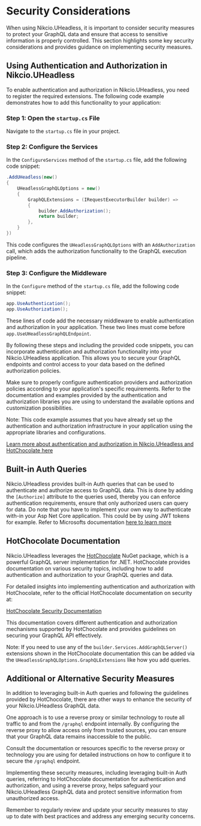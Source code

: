 # Security Considerations

When using Nikcio.UHeadless, it is important to consider security measures to protect your GraphQL data and ensure that access to sensitive information is properly controlled. This section highlights some key security considerations and provides guidance on implementing security measures.

## Using Authentication and Authorization in Nikcio.UHeadless

To enable authentication and authorization in Nikcio.UHeadless, you need to register the required extensions. The following code example demonstrates how to add this functionality to your application:

### Step 1: Open the `startup.cs` File

Navigate to the `startup.cs` file in your project.

### Step 2: Configure the Services

In the `ConfigureServices` method of the `startup.cs` file, add the following code snippet:

```csharp
.AddUHeadless(new()
{
    UHeadlessGraphQLOptions = new()
    {
        GraphQLExtensions = (IRequestExecutorBuilder builder) =>
        {
            builder.AddAuthorization();
            return builder;
        },
    }
})
```

This code configures the `UHeadlessGraphQLOptions` with an `AddAuthorization` call, which adds the authorization functionality to the GraphQL execution pipeline.

### Step 3: Configure the Middleware

In the `Configure` method of the `startup.cs` file, add the following code snippet:

```csharp
app.UseAuthentication();
app.UseAuthorization();
```

These lines of code add the necessary middleware to enable authentication and authorization in your application. These two lines must come before `app.UseUHeadlessGraphQLEndpoint`.

By following these steps and including the provided code snippets, you can incorporate authentication and authorization functionality into your Nikcio.UHeadless application. This allows you to secure your GraphQL endpoints and control access to your data based on the defined authorization policies.

Make sure to properly configure authentication providers and authorization policies according to your application's specific requirements. Refer to the documentation and examples provided by the authentication and authorization libraries you are using to understand the available options and customization possibilities.

Note: This code example assumes that you have already set up the authentication and authorization infrastructure in your application using the appropriate libraries and configurations.

[Learn more about authentication and authorization in Nikcio.UHeadless and HotChocolate here](https://chillicream.com/docs/hotchocolate/v13/security)

## Built-in Auth Queries

Nikcio.UHeadless provides built-in Auth queries that can be used to authenticate and authorize access to GraphQL data. This is done by adding the `[Authorize]` attribute to the queries used, thereby you can enforce authentication requirements, ensure that only authorized users can query for data. Do note that you have to implement your own way to authenticate with-in your Asp Net Core application. This could be by using JWT tokens for example. Refer to Microsofts documentation [here to learn more](https://learn.microsoft.com/en-us/aspnet/core/security/authentication) 

## HotChocolate Documentation

Nikcio.UHeadless leverages the [HotChocolate](https://chillicream.com/docs/hotchocolate) NuGet package, which is a powerful GraphQL server implementation for .NET. HotChocolate provides documentation on various security topics, including how to add authentication and authorization to your GraphQL queries and data.

For detailed insights into implementing authentication and authorization with HotChocolate, refer to the official HotChocolate documentation on security at:

[HotChocolate Security Documentation](https://chillicream.com/docs/hotchocolate/v13/security)

This documentation covers different authentication and authorization mechanisms supported by HotChocolate and provides guidelines on securing your GraphQL API effectively.

Note: If you need to use any of the `builder.Services.AddGraphQLServer()` extensions shown in the HotChocolate documentation this can be added via the `UHeadlessGraphQLOptions.GraphQLExtensions` like how you add queries.

## Additional or Alternative Security Measures

In addition to leveraging built-in Auth queries and following the guidelines provided by HotChocolate, there are other ways to enhance the security of your Nikcio.UHeadless GraphQL data.

One approach is to use a reverse proxy or similar technology to route all traffic to and from the `/graphql` endpoint internally. By configuring the reverse proxy to allow access only from trusted sources, you can ensure that your GraphQL data remains inaccessible to the public.

Consult the documentation or resources specific to the reverse proxy or technology you are using for detailed instructions on how to configure it to secure the `/graphql` endpoint.

Implementing these security measures, including leveraging built-in Auth queries, referring to HotChocolate documentation for authentication and authorization, and using a reverse proxy, helps safeguard your Nikcio.UHeadless GraphQL data and protect sensitive information from unauthorized access.

Remember to regularly review and update your security measures to stay up to date with best practices and address any emerging security concerns.